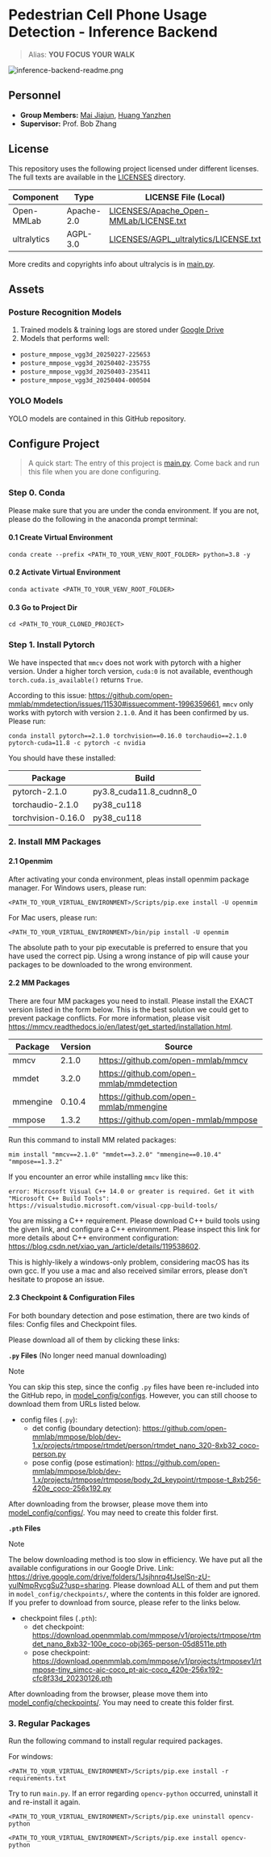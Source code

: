 # Pedestrian Cell Phone Usage Detection - Inference Backend
> Alias: **YOU FOCUS YOUR WALK**

![inference-backend-readme.png](README%2Finference-backend-readme.png)

## Personnel
- **Group Members:** [Mai Jiajun](https://github.com/SpinningMai), [Huang Yanzhen](https://github.com/YanzhenHuang)
- **Supervisor:** Prof. Bob Zhang

## License
This repository uses the following project licensed under different licenses.
The full texts are available in the [LICENSES](LICENSES) directory.

| Component   | Type       | LICENSE File (Local)                                                             | Source (with License)                      |
|-------------|------------|----------------------------------------------------------------------------------|--------------------------------------------|
| Open-MMLab  | Apache-2.0 | [LICENSES/Apache_Open-MMLab/LICENSE.txt](LICENSES/Apache_Open-MMLab/LICENSE.txt) | https://github.com/open-mmlab              |
| ultralytics | AGPL-3.0   | [LICENSES/AGPL_ultralytics/LICENSE.txt](LICENSES/AGPL_ultralytics/LICENSE.txt)   | https://github.com/ultralytics/ultralytics |

More credits and copyrights info about ultralycis is in [main.py](main.py).

## Assets
### Posture Recognition Models
1. Trained models & training logs are stored under [Google Drive](https://drive.google.com/drive/folders/1DMO_cD-R3kO3tm_UTNezu3rM7ynG_hMj?usp=sharing)
2. Models that performs well:
- `posture_mmpose_vgg3d_20250227-225653`
- `posture_mmpose_vgg3d_20250402-235755`
- `posture_mmpose_vgg3d_20250403-235411`
- `posture_mmpose_vgg3d_20250404-000504`

### YOLO Models
YOLO models are contained in this GitHub repository.

## Configure Project

> A quick start: The entry of this project is [main.py](main.py). Come back and run this file
> when you are done configuring.

### Step 0. Conda
Please make sure that you are under the conda environment. If you are not, please do the following in the 
anaconda prompt terminal:

#### 0.1 Create Virtual Environment
```shell
conda create --prefix <PATH_TO_YOUR_VENV_ROOT_FOLDER> python=3.8 -y
```
#### 0.2 Activate Virtual Environment
```shell
conda activate <PATH_TO_YOUR_VENV_ROOT_FOLDER>
```
#### 0.3 Go to Project Dir
```shell
cd <PATH_TO_YOUR_CLONED_PROJECT>
```

### Step 1. Install Pytorch
We have inspected that `mmcv` does not work with pytorch with a higher version. Under a higher torch version, `cuda:0`
is not available, eventhough `torch.cuda.is_available()` returns `True`.

According to this issue: https://github.com/open-mmlab/mmdetection/issues/11530#issuecomment-1996359661, 
`mmcv` only works with pytorch with version `2.1.0`. And it has been confirmed by us. Please run:

```shell
conda install pytorch==2.1.0 torchvision==0.16.0 torchaudio==2.1.0 pytorch-cuda=11.8 -c pytorch -c nvidia
```

You should have these installed:

| Package            | Build                   |
|--------------------|-------------------------|
| pytorch-2.1.0      | py3.8_cuda11.8_cudnn8_0 |
| torchaudio-2.1.0   | py38_cu118              |
| torchvision-0.16.0 | py38_cu118              |

### 2. Install MM Packages

#### 2.1 Openmim
After activating your conda environment, pleas install openmim package manager.
For Windows users, please run:
```shell
<PATH_TO_YOUR_VIRTUAL_ENVIRONMENT>/Scripts/pip.exe install -U openmim
```

For Mac users, please run:
```shell
<PATH_TO_YOUR_VIRTUAL_ENVIRONMENT>/bin/pip install -U openmim
```

The absolute path to your pip executable is preferred to ensure that you have used the correct pip. 
Using a wrong instance of pip will cause your packages to be downloaded to the wrong environment.

#### 2.2 MM Packages
There are four MM packages you need to install. Please install the EXACT version listed in the form below. 
This is the best solution we could get to prevent package conflicts. For more information, please visit 
https://mmcv.readthedocs.io/en/latest/get_started/installation.html.

| Package  | Version | Source                                    |
|----------|---------|-------------------------------------------|
| mmcv     | 2.1.0   | https://github.com/open-mmlab/mmcv        |
| mmdet    | 3.2.0   | https://github.com/open-mmlab/mmdetection |
| mmengine | 0.10.4  | https://github.com/open-mmlab/mmengine    |
| mmpose   | 1.3.2   | https://github.com/open-mmlab/mmpose      |

Run this command to install MM related packages:
```shell
mim install "mmcv==2.1.0" "mmdet==3.2.0" "mmengine==0.10.4" "mmpose==1.3.2"
```

If you encounter an error while installing `mmcv` like this:
```shell
error: Microsoft Visual C++ 14.0 or greater is required. Get it with "Microsoft C++ Build Tools": https://visualstudio.microsoft.com/visual-cpp-build-tools/
```
You are missing a C++ requirement. Please download C++ build tools using the given link, and configure a C++ environment.
Please inspect this link for more details about C++ environment configuration: https://blog.csdn.net/xiao_yan_/article/details/119538602.

This is highly-likely a windows-only problem, considering macOS has its own gcc. If you use a mac and also received
similar errors, please don't hesitate to propose an issue.

#### 2.3 Checkpoint & Configuration Files
For both boundary detection and pose estimation, there are two kinds of files: Config files and Checkpoint files.

Please download all of them by clicking these links:

**`.py` Files** (No longer need manual downloading)

> [!NOTE]
> You can skip this step, since the config `.py` files have been re-included into the GitHub repo,
> in [model_config/configs](model_config/configs). 
> However, you can still choose to download them from URLs listed below.

- config files (`.py`):
  - det config (boundary detection): https://github.com/open-mmlab/mmpose/blob/dev-1.x/projects/rtmpose/rtmdet/person/rtmdet_nano_320-8xb32_coco-person.py
  - pose config (pose estimation): https://github.com/open-mmlab/mmpose/blob/dev-1.x/projects/rtmpose/rtmpose/body_2d_keypoint/rtmpose-t_8xb256-420e_coco-256x192.py

After downloading from the browser, please move them into [model_config/configs/](model_config/configs/). 
You may need to create this folder first.

**`.pth` Files**

> [!NOTE]
> The below downloading method is too slow in efficiency. We have put all the available configurations in our 
> Google Drive. Link: https://drive.google.com/drive/folders/1Jsjhnrq4tJselSn-zU-yulNmpRycgSu2?usp=sharing.
> Please download ALL of them and put them in `model_config/checkpoints/`, where the contents in this folder are ignored.
> If you prefer to download from source, please refer to the links below.

- checkpoint files (`.pth`):
  - det checkpoint: https://download.openmmlab.com/mmpose/v1/projects/rtmpose/rtmdet_nano_8xb32-100e_coco-obj365-person-05d8511e.pth
  - pose checkpoint: https://download.openmmlab.com/mmpose/v1/projects/rtmposev1/rtmpose-tiny_simcc-aic-coco_pt-aic-coco_420e-256x192-cfc8f33d_20230126.pth

After downloading from the browser, please move them into [model_config/checkpoints/](model_config/checkpoints/). 
You may need to create this folder first.

### 3. Regular Packages
Run the following command to install regular required packages.

For windows:
```shell
<PATH_TO_YOUR_VIRTUAL_ENVIRONMENT>/Scripts/pip.exe install -r requirements.txt
```

Try to run `main.py`. If an error regarding `opencv-python` occurred, uninstall it and re-install it again.

```shell
<PATH_TO_YOUR_VIRTUAL_ENVIRONMENT>/Scripts/pip.exe uninstall opencv-python
```

```shell
<PATH_TO_YOUR_VIRTUAL_ENVIRONMENT>/Scripts/pip.exe install opencv-python
```